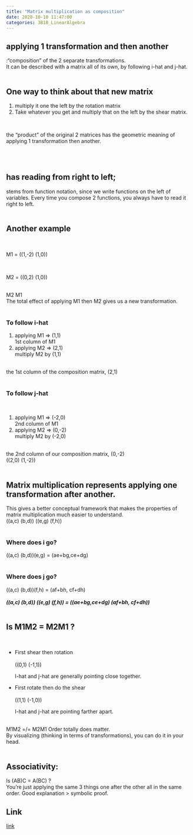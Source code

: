 ```yaml
---
title: "Matrix multiplication as composition"
date: 2020-10-10 11:47:00	
categories: 3B1B_LinearAlgebra
---	
```


<h2>applying 1 transformation and then another</h2>
  :“composition” of the 2 separate transformations.
 <br>
It can be described with a matrix all of its own, by following i-hat and j-hat. 

<br>
<br>
<h2>One way to think about that new matrix</h2>

<ol>
  <li>multiply it one the left by the rotation matrix</li>
  <li>Take whatever you get and multiply that on the left by the shear matrix.</li>
</ol>

<br>

the “product” of the original 2 matrices has the geometric meaning of applying 1 transformation then another. 

<br>
<br>
<h2>has reading from right to left; </h2>
stems from function notation, since we write functions on the left of variables.
Every time you compose 2 functions, you always have to read it right to left. 

<br>
<br>
<h2>Another example</h2>

<br>
            
M1  = ((1,-2) (1,0))
            
            
<br>
             
M2  = ((0,2) (1,0))
             
             
<br>
M2	M1
<br>
The total effect of applying M1 then M2 gives us a new transformation. 

<br>
<br>
<h3>To follow i-hat</h3>

<ol>
  <li>applying M1 => (1,1)</li>
  1st column of M1
  <li>applying M2 => (2,1)</li>
  multiply M2 by (1,1) 
</ol>

<br>
the 1st column of the composition matrix, (2,1)

<br>
<br>
<h3>To follow j-hat</h3>

<br>
<ol>
  <li>applying M1 => (-2,0)</li>
	2nd column of M1
  <li>applying M2 => (0,-2)</li>
	multiply M2 by (-2,0)
</ol>
<br>
the 2nd column of our composition matrix, (0,-2)

<br>
((2,0) (1,-2))


<br>
<br>
<h2>Matrix multiplication represents applying one transformation after another. </h2>
This gives a better conceptual framework that makes the properties of matrix multiplication much easier to understand. 

<br>
((a,c) (b,d)) ((e,g) (f,h))


<br>
<br>
<h3>Where does i go?</h3>
((a,c) (b,d))(e,g) = (ae+bg,ce+dg)


<br>
<br>
<h3>Where does j go?</h3>
((a,c) (b,d))(f,h) = (af+bh, cf+dh)

<br>
<br>
<b><em>((a,c) (b,d)) ((e,g) (f,h)) = ((ae+bg,ce+dg) (af+bh, cf+dh))</em></b>


<br>
<br>
<h2>Is M1M2 = M2M1 ?</h2>

<br>
<ul>
  <li> First shear then rotation</li>
<br>
((0,1) (-1,1))

I-hat and j-hat are generally pointing close together. 
  <li>First rotate then do the shear</li>
<br>
((1,1) (-1,0))

I-hat and j-hat are pointing farther apart. 
</ul>

<br>
M1M2 =/= M2M1
Order totally does matter. 

<br>
By visualizing (thinking in terms of transformations), you can do it in your head. 

<br>
<br>
<h2>Associativity: </h2>
Is (AB)C = A(BC) ?
<br>
You’re just applying the same 3 things one after the other all in the same order. 
Good explanation > symbolic proof.

<h2>Link</h2>
<a href="https://www.youtube.com/watch?v=XkY2DOUCWMU&list=PLZHQObOWTQDPD3MizzM2xVFitgF8hE_ab&index=4">link</a>
